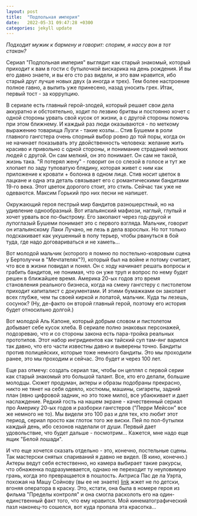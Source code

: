 ```yaml
---
layout: post
title:  "Подпольная империя"
date:   2022-05-31 09:47:28 +0300
categories: jekyll update
---
```

*Подходит мужик к бармену и говорит: спорим, я нассу вон в тот стакан?*

Сериал "Подпольная империя" выглядит как старый знакомый, который приходит к вам в гости с бутылочкой вискарика на день рождения. И вы его давно знаете, и вы его сто раз видели, и это вам нравится, ибо старый друг лучше новых двух (а иногда и трех). Тем более настроение полное гавно, а выпить уже принесено, назад уносить грех. Итак, первый тост - за коррупцию.

В сериале есть главный герой-злодей, который решает свои дела аккуратно и обстоятельно, ходит по лезвию бритвы и постоянно хочет с одной стороны урвать свой кусок от жизни, а с другой стороны помочь при этом ближнему. И каждый раз люди оказываются - по меткому выражению товарища Лузги - такие козлы... Стив Бушеми в роли главного гангстера очень спорный выбор ровно до той поры, когда он не начинает показывать эту двойственность человека: желание жить красиво и привольно с одной стороны, и понимание страданий мелких людей с другой. Он сам мелкий, он это понимает. Он сам не такой, жизнь така. "Я потерял жену" - говорит он со слезой в голосе и тут же хлопает по заду туповатую блядину, которая живет с ним как приложение к кровати + болонка в одном лице. Стив носит цветок в лацкане и одна эта деталь связывает его с романтическими бандитами 19-го века. Этот цветок дорогого стоит, это стиль. Сейчас так уже не одеваются. Максим Горький про них песни не напишет.

Окружающий героя пестрый мир бандитов разношерстный, но на удивление однообразный. Вот итальянский мафиози, наглый, глупый и хочет урвать все по-быстрому. Его закопают через год-другой и лупоглазый Бушеми понимает это с первого взгляда. Мальчик, говорит он итальянскому Лаки Лучано, не лезь в дела взрослых. Но тот только подскакивает как укушенный в попу терьер, чтобы рвануться в бой туда, где надо договариваться и не хаметь... 

Вот молодой мальчик (которого я помню по постельно-ковровым сцена у Бертолуччи в "Мечтателях"?), который был на войне и потому считает, что все в жизни повидал и понял. Он с ходу начинает решать вопросы и грабить бандитов, не понимая, что он уже труп и вопрос по нему будет решен в ближайшее время. Америка 20-ых годов это время становления реального бизнеса, когда на смену гангстеру с пистолетом приходит капиталист с документами. И этими бумажками он закопает всех глубже, чем ты своей киркой и лопатой, мальчик. Куда ты лезешь, сосунок? (Ну, де-факто он второй главный герой, поэтому его история будет относильно долгой.)

Вот молодой Аль Капоне, который добрым словом и пистолетом добывает себе кусок хлеба. В сериале полно знаковых персонажей, подозреваю, что и со стороны закона есть пара-тройка реальных прототипов. Этот набор ингридиентов как тайский суп там-янг варился так давно, что его части известны давно и выверены точно. Бандиты против полицейских, которые тоже немного бандиты. Это мы проходили ранее, это мы проходим и сейчас. Это будет и через 100 лет.

Еще раз отмечу: создать сериал так, чтобы он цеплял с первой серии как старый знакомый это большой талант. Все, кто его делали, большие молодцы. Сюжет продуман, актеры и образы подобраны прекрасно, никто не тянет на себя одеяло, костюмы, машины, сигареты, задний план (явно цифровой задник, но это тоже мило), все убаюкивает и дает наслаждение. Редкий гость на нашем экране - качественный сериал про Америку 20-ых годов и разборки гангстеров ("Перри Мейсон" все же немного не то). Мы видели это 100 раз и для тех, кто любит этот период, сериал просто как глоток того же виски. Пей по пол-бутылки каждый день, ибо сезонов наделали от души. Первый дает удовольствие, что будет дальше - посмотрим... Кажется, мне надо еще ящик "Белой лошади".

И что еще хочется сказать отдельно - это, конечно, постельные сцены. Так мастерски снятых спариваний я давно не видел. (В кино, конечно.) Актеры ведут себя естественно, но камера выбирает такие ракурсы, что обнаженка подразумевается, однако не переходит ту неуловимую грань, когда это превращается в пошлость. Актриса Пас де ла Уэрта, похожая на Машу Сойнову (вы ее не знаете) [link](https://www.film.ru/sites/default/files/people/1459677-1139844.jpg) жжет не по детски, вгоняя оператора в краску. Это, кстати, она была в номере героя из фильма "Пределы контроля" и она смогла расколоть его на один-единственный факт того, что ему нравится. Мой кинематографический пазл наконец-то сошелся, вот куда пропала эта красотка...
